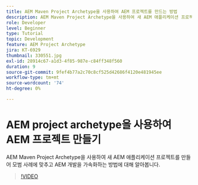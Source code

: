 ```yaml
---
title: AEM Maven Project Archetype을 사용하여 AEM 프로젝트를 만드는 방법
description: AEM Maven Project Archetype을 사용하여 새 AEM 애플리케이션 프로젝트를 만들어 모범 사례에 맞추고 AEM 개발을 가속화하는 방법에 대해 알아봅니다.
role: Developer
level: Beginner
type: Tutorial
topic: Development
feature: AEM Project Archetype
jira: KT-6929
thumbnail: 330551.jpg
exl-id: 28914c67-a1d3-4f85-987e-c84ff348f560
duration: 9
source-git-commit: 9fef4b77a2c70c8cf525d42686f4120e481945ee
workflow-type: tm+mt
source-wordcount: '74'
ht-degree: 0%

---
```


# AEM project archetype을 사용하여 AEM 프로젝트 만들기

AEM Maven Project Archetype을 사용하여 새 AEM 애플리케이션 프로젝트를 만들어 모범 사례에 맞추고 AEM 개발을 가속화하는 방법에 대해 알아봅니다.

>[!VIDEO](https://video.tv.adobe.com/v/330551?quality=12&learn=on)
